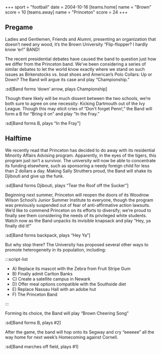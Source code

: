 +++
sport = "football"
date = 2004-10-16
[teams.home]
name = "Brown"
score = 10
[teams.away]
name = "Princeton"
score = 24
+++

## Pregame

Ladies and Gentlemen, Friends and Alumni, presenting an organization that doesn’t need any wood, it’s the Brown University “Flip-flopper? I hardly know ‘er!” BAND!

The recent presidential debates have caused the band to question just how we differ from the Princeton band. We’ve been considering a series of similar debates to let the world know exactly where we stand on such issues as Birkenstocks vs. boat shoes and American’s Polo Collars: Up or Down? The Band will argue its case and play “Championship.”

:sd[Band forms ‘down’ arrow, plays Championship]

Though there likely will be much dissent between the two schools, we’re both sure to agree on one necessity: Kicking Dartmouth out of the Ivy League. Though this may elicit cries of “Don’t forget Penn!,” the Band will form a B for “Bring it on” and play “In the Fray.”

:sd[Band forms B, plays “In the Fray”]

## Halftime

We recently read that Princeton has decided to do away with its residential Minority Affairs Advising program. Apparently, in the eyes of the tigers, this program just isn’t a survivor. The university will now be able to concentrate its funding elsewhere, such as sponsoring a needy foreign child for less than 2 dollars a day. Making Sally Struthers proud, the Band will shake its Djibouti and give up the funk.

:sd[Band forms Djibouti, plays “Tear the Roof off the Sucker”]

Beginning next summer, Princeton will reopen the doors of its Woodrow Wilson School’s Junior Summer Institute to everyone, though the program was previously suspended out of fear of anti-affirmative action lawsuits. We’d like to commend Princeton on its efforts to diversify; we’re proud to finally see them considering the needs of its privileged white students. Watch now as the Band unpacks its invisible knapsack and play “Hey, ya finally did it!”

:sd[Band forms backpack, plays “Hey Ya”]

But why stop there? The University has proposed several other ways to promote heterogeneity in its population, including:

:::script-list

- A) Replace its mascot with the Zebra from Fruit Stripe Gum
- B) Finally admit Carlton Banks
- C) Create a satellite campus in Newark
- D) Offer meal options compatible with the Southside diet
- E) Replace Nassau Hall with an adobe hut
- F) The Princeton Band

:::

Forming its choice, the Band will play “Brown Cheering Song”

:sd[Band forms B, plays #2]

After the game, the band will hop onto its Segway and cry “eeeeee” all the way home for next week’s Homecoming against Cornell.

:sd[Band marches off field, plays #1]
